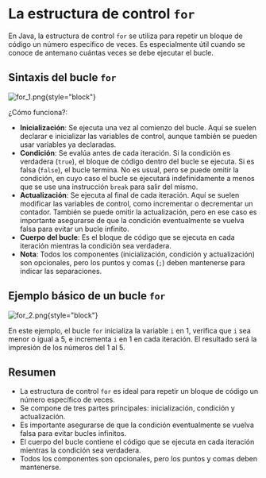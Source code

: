 # La estructura de control `for`

En Java, la estructura de control `for` se utiliza para repetir un bloque de código un número específico de veces. Es
especialmente útil cuando se conoce de antemano cuántas veces se debe ejecutar el bucle.

## Sintaxis del bucle `for`

![for_1.png](for_1.png){style="block"}

¿Cómo funciona?:

- **Inicialización**: Se ejecuta una vez al comienzo del bucle. Aquí se suelen declarar e inicializar las variables de
  control, aunque también se pueden usar variables ya declaradas.
- **Condición**: Se evalúa antes de cada iteración. Si la condición es verdadera (`true`), el bloque de código dentro
  del bucle se ejecuta. Si es falsa (`false`), el bucle termina. No es usual, pero se puede omitir la condición, en cuyo
  caso el bucle se ejecutará indefinidamente a menos que se use una instrucción `break` para salir del mismo.
- **Actualización**: Se ejecuta al final de cada iteración. Aquí se suelen modificar las variables de control, como
  incrementar o decrementar un contador. También se puede omitir la actualización, pero en ese caso es importante
  asegurarse de que la condición eventualmente se vuelva falsa para evitar un bucle infinito.
- **Cuerpo del bucle**: Es el bloque de código que se ejecuta en cada iteración mientras la condición sea verdadera.
- **Nota**: Todos los componentes (inicialización, condición y actualización) son opcionales, pero los puntos y comas
  (`;`) deben mantenerse para indicar las separaciones.

## Ejemplo básico de un bucle `for`

![for_2.png](for_2.png){style="block"}

En este ejemplo, el bucle `for` inicializa la variable `i` en 1, verifica que `i` sea menor o igual a 5, e incrementa
`i` en 1 en cada iteración. El resultado será la impresión de los números del 1 al 5.

## Resumen

- La estructura de control `for` es ideal para repetir un bloque de código un número específico de veces.
- Se compone de tres partes principales: inicialización, condición y actualización.
- Es importante asegurarse de que la condición eventualmente se vuelva falsa para evitar bucles infinitos.
- El cuerpo del bucle contiene el código que se ejecuta en cada iteración mientras la condición sea verdadera.
- Todos los componentes son opcionales, pero los puntos y comas deben mantenerse.